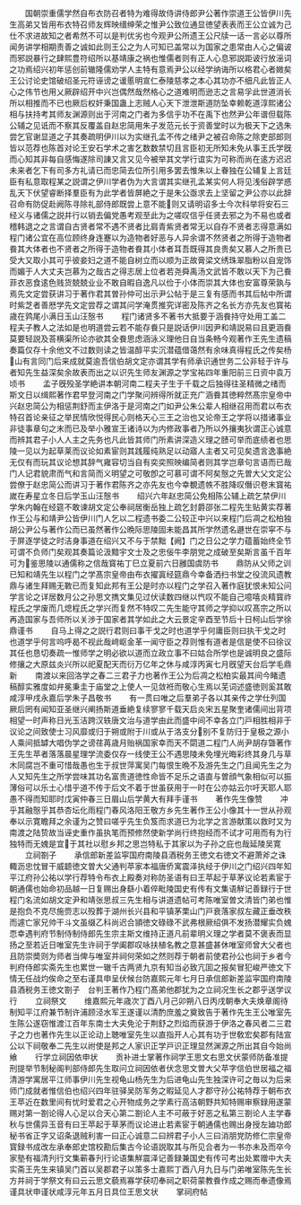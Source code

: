 <!-- { "loadSidebar": true } -->
　　国朝崇重儒学然自布衣防召者特为难得故侍讲侍郎尹公著作崇道王公皆伊川先生高弟又皆用布衣特召师友辉映缙绅荣之惟尹公致位通显徳望表表而王公立诚为己仕不求进故知之者希然不可以是判优劣也今观尹公所遗王公尺牍一话一言必以尊所闻务讲学相期责善之诚如此则王公之为人可知已盖常以为国家之患常由人心之偏诐而邪説暴行之肆熙豊符绍所以基靖康之祸也惟儒者则有正人心息邪説距诐行放滛词之功焉绍兴初年惩创前辙隆儒劝学人主特有意焉尹公以经学纳诲所以格君心者媺矣王公讨论史馆破绍圣元符诬谤之谖慝明宣仁泰陵慈孝之本心其功亦不细凡此皆正人心之伟节也用乂厥辟绍开中兴岂偶然哉然格心之道难明而逊志之言易孚此世道消长所以相推而不已也厥后权奸秉国蛊上志贼人心天下泄泄斯道防坠幸赖乾道淳熙诸公相与扶持考其师友渊源则出于河南之门者为多信乎功不在禹下也然尹公年谱但载陈公辅之见诋而不察其反覆盖自赵忠简用朱子发范元长于资善堂时以为极天下之选朱尝乞官谢显道之子其奏疏明伊川以为实继孔孟不传之绪尹之被召命陈之除吏部郎则皆以范荐也陈首对论王安石学术之害乞数数禁切且言臣初无所知未免从事王氏学旣而心知其非每自感悔遂除司諌又言又见今被举其文学行谊实为可称而尚在逺方迟迟未来者乞下有司多方礼请已而忠简去位所引用多罢去惟朱以上眷独在公辅复上言廷臣有私意取程某之説谓之伊川学者伪为大言谓其实继孔孟某实何人将见浅俗辟学惑乱天下伏望睿断择羣臣有为此学者皆屏絶之于是朱公亟求去上坚留之尹公亦以此辞召命有防促赴阙陈寻除礼部侍郎既尝上意不能则又请明诏多士今次科举将安石三经义与诸儒之説并行以销去偏党愚考观至此为之嗟叹信乎任贤去邪之为不易也或者稽韩退之之言谓自古贤者常不遇不贤者比肩青紫贤者常无以自存不贤者志得意满如程门诸公宜在高位顾终身连蹇以为造物者好恶与人异余谓不然贤者之所得于造物者飬其大体者也不贤者之所得于造物者飬其小体者耳吾既得其良贵矣又慕人之所贵已受大又取小其可乎彼妾妇之道不能自树立而以顺为正故膏梁文绣珠翠脂粉以自宠饰而媚于人大丈夫岂慕为之哉古之得志居上位者若尧舜禹汤文武皆不敢以天下为己飬菲衣恶食逺色贱货兢兢业业不敢自暇自逸凡以俭于小体而崇其大体也安富尊荣孰与焉先文定尝获讲习于著作君其曽孙仲可出示尹公帖于是三复有感而书其后帖中所谓时紫芝者善厯学先文定尝荐之谓其问学淹贯推究详密及陈齐之名长方亦先友也寳祐歳在鹑尾小满日玉山汪慤书
　　程门诸贤多不著书大抵要于涵飬持守处用工盖二程夫子教人之法如是也明道尝云若不能存飬只是説话伊川因尹和靖説易曰且更涵飬莫要轻説及荅横渠所论亦欲其全飬思虑涵泳义理他日自当条畅今观著作王先生遗稿奏篇仅存十余他文不过数则读之皆温醇平实沉潜蕴借蔼然有余味真得程氏之传矣杨山有言同门后来成就莫逾吾信伯胡文定亦谓其学有师承识通世务二公非轻于许与者知先生益深矣余故表而出之以识先生师友渊源之学宝祐四年重阳前三日资中袁万顷书
　　孟子旣殁圣学絶讲本朝河南二程夫子生于千载之后独得往圣精微之绪而斯文日以缉熙著作君早登河南之门学聚问辨得所就正充广涵飬其徳粹然髙宗皇帝中兴赵忠简公为相惩荆舒而主伊洛于是河南之门如尹公朱公辈人相继召用而君以布衣特召首论亲征之举民情欣悦得民心则格天心三王之治也又论帝王之学将以措诸事业非徒事章句之末而已及举小雅宣王诸诗以为内修政事者乃所以外攘夷狄谓正心诚意而辨其君子小人人主之先务也凡此皆其师门所素讲深造义理之赜可举而底绩者也思陵一见以为起草莱而议论如素宦则其践履纯熟足以动寤人主者又可见矣遗言逸事絶无仅有而玩其议论想其辞气雍容切当自有奕奕照映编简者则其学岂章句言语而已哉门人记君貌肃而气和言简而义明望之可敬卽之可慕可谓不阿矣慤之先曽大父文定公尝僚于赵忠简公而讲习于著作君陈齐之亦先友也今幸覩遗帙不胜降叹僭识卷末寳祐嵗在寿星立冬日后学玉山汪慤书
　　绍兴六年赵忠简公免相陈公辅上疏乞禁伊川学朱内翰在经筵不敢谏胡文定公奉祠居衡岳独上疏乞封爵邵张二程先生贴黄实荐著作王公与和靖尹公皆伊川门人乞以二程遗书委二公较正中兴以来程门后凋之松柏独胡公尹公与著作公而已虽然著作公晩际思陵固未能昌其所学然遗名遯世在崇寜不与于屏逐学徒之时洁身事道在绍兴又不与于禁黜【阙】门之日公之学力蕴蓄始终全节可谓不负师门矣观其奏篇论汲黯宇文士及之忠佞牛李朋党之成破至矣斯言虽千百年可为鉴思陵以通儒称之信哉寳祐丁巳立夏前六日雝国虞防书
　　鼎防从父师之训已知和靖先生以程门之学髙宗皇帝由布衣擢寘经筵鼎今幸备洒扫书堂之役流风遗教鼎与诸生拜赐无斁已而复知此邦有王公是时亦以程门之学召入著作庭犹恨未知公问学言论之详居数月公之孙思文擕文集见过伏读数四继以忾叹不能自己噫嘻炎精寳祚程氏之学废而几熄程氏之学兴而复然不特叹二先生能守其师之学抑以叹髙宗之所以再造国家与吾师所以关渉于国家者其学如此之大云景定辛酉至节后十日柯山后学徐鼎谨书
　　自马上得之之説行君则曰事干戈之时也道学乎何庸臣则曰执干戈之时也道学乎何言呜呼曷不视此哉﨑岖金革一闻守臣之荐则惟有道者是信是使不曰徐议其任也恳切奏疏一惟师学之明必欲以道而立政立事不曰姑合所学也是诚明良之盛际修攘之大原兹炎兴所以祀夏配天而衍万亿年之休与咸淳丙寅七月旣望天台后学毛鼎新
　　南渡以来回洛学之春二三君子力也著作王公为后凋之松柏实最其间今睹遗稿醇实雅度如弁冕秉圭于庙堂之上使人一见敛袵而敬心生焉以芜词述盛徳则奚其敢咸淳甲戌永嘉后学朱子昌敬书
　　有一贯曰唯之后羣弟子各以其亲传之学仕列国厥后罔有闻知亚圣继兴阐扬斯道垂絶复续寥寥千载天启炎宋五星聚奎诸儒间出背项相望一时声称日光玉洁跨汉轶唐文治与道学由此而盛中间不幸各立门戸相胜相非于议论之间致使士习风靡或归于朔或附于川或从于洛支分别不复防归于皇极之源小人乘间抵罅大唱伪学之谤荏苒歳月贻祸国家幸而天不閟道二程门人尚尹胡存曁著作王先生苹者落落晨星理学流委仅存一线使王公不遇思陵未免埋光晦彩终其身几与草木同腐岂不重可惜哉愚也生于叔世萍寓吴门每恨生晩不及游先生之门且闻先生之为人又知先生之所学尝味其功名富贵道徳性命皆不足乐之语直与曽顔气象相似可以振薄俗可以乐士心惜乎道不传于后文不着于世虽获用于一时在公亦姑云尔吁天耶人耶愚不得而知耶时戊寅仲春三日眉山后学黄大有拜手谨书
　　著作先生像赞
　　冲乎其融慤乎其恭杏坛化雨程门春风洛阳王敬方乡先生著作王公小像其十一世从孙观奉以示寛瞻拜之余谨为之赞曰嗟乎先生负笈而求道已为北学之言游献策以救时又为南渡之陆贽故当诬史重作虽执笔而预修然使新学尚行终抱经而不试才可用而有为行独特而无媿是宜于其社以慰乡邦之思岂特私于其家以为子孙之庇也哉延陵吴寛
　　立祠劄子
　　承信郎新差监寜国府南陵县酒税务王徳文右徳文不避萧斧之诛輙沥忠忱冒干威聼徳文曽大父通判苹家本福唐侨寓震泽执经于伊川之门绍兴四年知平江府孙公祐以学行荐特令布衣上殿奏对称防圣语有曰王苹起于草茅议论若素宦于朝通儒也始命初品越一日复赐出身繇小着倅毗陵国史有传有文集语觧记善録行于世程门名流如胡文定尹和靖张思叔三先生相与讲道遗帖可考陈唯室曽文清皆门弟也惟是抱负不克尽施赍志以殁葬于湖州长兴县和平镇茅栗山门戸衰落家叔左藏正垂改秩而遽亡家兄帅干斗文虽缀乙科尚迟合頴徳文碌碌不武弗根厥绍俱不发扬潜耀实负媿恧幸遇判府节制侍制侍郎先生宗主斯文维持正道凡前辈明义理之学者莫不褒表而显扬之至若近日唯室先生许祠于学阖郡叹咏扶植名教之意甚盛甚休唯室师曾大父者也且防崇奬则为师者当俾与唯室并祠何荣如之然则荐于朝者前使君孙公也祠于乡者今判府侍郎实斋先生也累世一辙千古两贤九京有知当必致亢囬之报矣冒犯峻严徳文下情无任战灼俟命之至右谨具申呈伏候台防嘉熙元年七月日承信郎新差监寜国府南陵县酒税务王徳文劄子　台判王著作乃程门髙弟他郡犹为之立祠况生长之郡乎送学议行
　　立祠祭文
　　维嘉熙元年歳次丁酉八月己卯朔八日丙戌朝奉大夫焕章阁待制知平江府兼节制许浦顾泾水军王遂谨以清酌庶羞之奠致告于著作先生王公唯室先生陈公遂窃惟渡江百年东南士大夫免沦于荆舒之烈焰而获游于伊洛之春风者二三君子之力也著作先生以正论动上聴唯室先生以直指开人心其有功于世敎宏矣郡有陆宣公以下祠敬奉二先生以祔使是邦之人家识正学戸识正理显然渊源之所出其自今始尚飨
　　行学立祠因依申状
　　贡补进士掌著作祠学王思文右思文伏蒙师防备准提刑提举节制秘阁判部侍郎先生取问立祠因依者伏念思文曽大父苹字信伯世居福之福清游学寓居平江师事伊川先生视龟山杨先生为后进龟山先生独深许可之毎以为后来师门成就者惟信伯也绍兴四年驻驿吴防军务之暇延见人才郡守孙公祐特荐于朝布衣王苹近在数里间有忧时爱君之心开物成务之学素行高洁朝野共知特赐审察録用遂蒙赐对第一劄论得人心足以合天心第二劄论人主不可蔽于好恶之私第三劄论人主学春秋与世儒异玉音有曰王苹起于草茅而议论进止若素宦于朝通儒也赐出身授左廸功郎秘书省正字又诏条退贼利害一曰正心诚意二曰辨君子小人三曰消朋党防修仁宗皇帝寳録书成改左承奉郎史馆校勘后集古今论语説取其与所见合者为一书亦未及而卒今家塾有福清刋行文集蕲春刋行论语集觧震泽记善録兼国史有传可考出处累赠中大夫实斋王先生来镇吴门首以吴郡君子以策多士嘉熙丁酉八月九日与门弟唯室陈先生长方并祠于学祭文有曰云云思文藐焉寡学获叨奉祠之职荷蒙教飬作成之赐而奉遗像焉谨具状申谨状咸淳元年五月日具位王思文状
　　掌祠府帖
